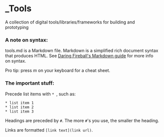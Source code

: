# _Tools

A collection of digital tools/libraries/frameworks for building and prototyping

### A note on syntax:
tools.md is a Markdown file. Markdown is a simplified rich document
syntax that produces HTML. 
See [Daring Fireball's Markdown
guide](http://daringfireball.net/projects/markdown/syntax) for more info
on syntax.

Pro tip: press *m* on your keyboard for a cheat sheet.

### The important stuff:
Precede list items with `* `, such as:
```
* list item 1
* list item 2
* list item 3
```

Headings are preceded by `#`. The more `#`'s you use, the smaller the
heading.

Links are formatted `[link text](link url)`.
